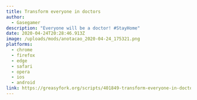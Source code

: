 ```yaml
---
title: Transform everyone in doctors
author:
  - Gasegamer
description: "Everyone will be a doctor! #StayHome"
date: 2020-04-24T20:28:46.913Z
image: /uploads/mods/anotacao_2020-04-24_175321.png
platforms:
  - chrome
  - firefox
  - edge
  - safari
  - opera
  - ios
  - android
link: https://greasyfork.org/scripts/401849-transform-everyone-in-doctors/code/Transform%20everyone%20in%20doctors.user.js
---
```

